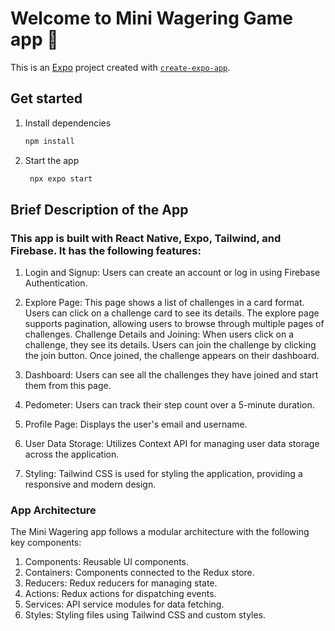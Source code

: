 # Welcome to Mini Wagering Game app 👋

This is an [Expo](https://expo.dev) project created with [`create-expo-app`](https://www.npmjs.com/package/create-expo-app).

## Get started

1. Install dependencies

   ```bash
   npm install
   ```

2. Start the app

   ```bash
    npx expo start
   ```

## Brief Description of the App
### This app is built with React Native, Expo, Tailwind, and Firebase. It has the following features:

1. Login and Signup:
Users can create an account or log in using Firebase Authentication.

2. Explore Page:
This page shows a list of challenges in a card format.
Users can click on a challenge card to see its details.
The explore page supports pagination, allowing users to browse through multiple pages of challenges.
Challenge Details and Joining:
When users click on a challenge, they see its details.
Users can join the challenge by clicking the join button.
Once joined, the challenge appears on their dashboard.

3. Dashboard:
Users can see all the challenges they have joined and start them from this page.

4. Pedometer:
Users can track their step count over a 5-minute duration.

6. Profile Page:
Displays the user's email and username.

7. User Data Storage:
Utilizes Context API for managing user data storage across the application.

8. Styling:
Tailwind CSS is used for styling the application, providing a responsive and modern design.


### App Architecture
The Mini Wagering app follows a modular architecture with the following key components:

1. Components: Reusable UI components.
2. Containers: Components connected to the Redux store.
3. Reducers: Redux reducers for managing state.
4. Actions: Redux actions for dispatching events.
5. Services: API service modules for data fetching.
6. Styles: Styling files using Tailwind CSS and custom styles.
